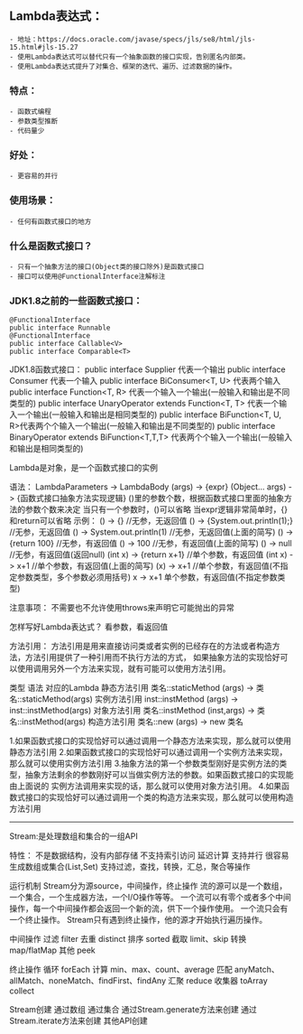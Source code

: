 ## Lambda表达式：
	- 地址：https://docs.oracle.com/javase/specs/jls/se8/html/jls-15.html#jls-15.27
	- 使用Lambda表达式可以替代只有一个抽象函数的接口实现，告别匿名内部类。
	- 使用Lambda表达式提升了对集合、框架的迭代、遍历、过滤数据的操作。
	
### 特点：
	- 函数式编程
	- 参数类型推断
	- 代码量少
	
### 好处：
	- 更容易的并行
	
### 使用场景：
	- 任何有函数式接口的地方
	
### 什么是函数式接口？
	- 只有一个抽象方法的接口(Object类的接口除外)是函数式接口
	- 接口可以使用@FunctionalInterface注解标注
	
### JDK1.8之前的一些函数式接口：
	@FunctionalInterface
	public interface Runnable
	@FunctionalInterface
	public interface Callable<V>
	public interface Comparable<T> 
	
JDK1.8函数式接口：
	public interface Supplier<T> 代表一个输出
	public interface Consumer<T> 代表一个输入
	public interface BiConsumer<T, U> 代表两个输入
	public interface Function<T, R> 代表一个输入一个输出(一般输入和输出是不同类型的)
	public interface UnaryOperator<T> extends Function<T, T> 代表一个输入一个输出(一般输入和输出是相同类型的)
	public interface BiFunction<T, U, R>代表两个个输入一个输出(一般输入和输出是不同类型的)
	public interface BinaryOperator<T> extends BiFunction<T,T,T> 代表两个个输入一个输出(一般输入和输出是相同类型的)
	
Lambda是对象，是一个函数式接口的实例

语法：
LambdaParameters -> LambdaBody
(args) -> {expr}
(Object... args) -> {函数式接口抽象方法实现逻辑}
()里的参数个数，根据函数式接口里面的抽象方法的参数个数来决定
当只有一个参数时，()可以省略
当expr逻辑非常简单时，{}和return可以省略
示例：
() -> {} //无参，无返回值
() -> {System.out.println(1);} //无参，无返回值
() -> System.out.println(1) //无参，无返回值(上面的简写)
() -> {return 100} //无参，有返回值
() -> 100 //无参，有返回值(上面的简写)
() -> null //无参，有返回值(返回null)
(int x) -> {return x+1} //单个参数，有返回值
(int x) -> x+1 //单个参数，有返回值(上面的简写)
(x) -> x+1 //单个参数，有返回值(不指定参数类型，多个参数必须用括号)
x -> x+1 单个参数，有返回值(不指定参数类型)

注意事项：
不需要也不允许使用throws来声明它可能抛出的异常

怎样写好Lambda表达式？
看参数，看返回值

方法引用：
方法引用是用来直接访问类或者实例的已经存在的方法或者构造方法，方法引用提供了一种引用而不执行方法的方式，
如果抽象方法的实现恰好可以使用调用另外一个方法来实现，就有可能可以使用方法引用。

类型                         语法                                       对应的Lambda
静态方法引用     类名::staticMethod      (args) -> 类名::staticMethod(args)
实例方法引用     inst::instMethod        (args) -> inst::instMethod(args)
对象方法引用     类名::instMethod        (inst,args) -> 类名::instMethod(args)
构造方法引用     类名::new               (args) -> new 类名

1.如果函数式接口的实现恰好可以通过调用一个静态方法来实现，那么就可以使用静态方法引用
2.如果函数式接口的实现恰好可以通过调用一个实例方法来实现，那么就可以使用实例方法引用
3.抽象方法的第一个参数类型刚好是实例方法的类型，抽象方法剩余的参数刚好可以当做实例方法的参数。如果函数式接口的实现能由上面说的
实例方法调用来实现的话，那么就可以使用对象方法引用。
4.如果函数式接口的实现恰好可以通过调用一个类的构造方法来实现，那么就可以使用构造方法引用

--------------------------------------------------------------------------------------------------------------------

Stream:是处理数组和集合的一组API

特性：
	不是数据结构，没有内部存储
	不支持索引访问
	延迟计算
	支持并行
	很容易生成数组或集合(List,Set)
	支持过滤，查找，转换，汇总，聚合等操作

运行机制
	Stream分为源source，中间操作，终止操作
	流的源可以是一个数组，一个集合，一个生成器方法，一个I/O操作等等。
	一个流可以有零个或者多个中间操作，每一个中间操作都会返回一个新的流，供下一个操作使用。
	一个流只会有一个终止操作。
	Stream只有遇到终止操作，他的源才开始执行遍历操作。
	
中间操作
	过滤 filter
	去重 distinct
	排序 sorted
	截取 limit、skip
	转换 map/flatMap
	其他 peek
	
终止操作
	循环 forEach
	计算 min、max、count、average
	匹配 anyMatch、allMatch、noneMatch、findFirst、findAny
	汇聚 reduce
	收集器 toArray collect
	
Stream创建
	通过数组
	通过集合
	通过Stream.generate方法来创建
	通过Stream.iterate方法来创建
	其他API创建
